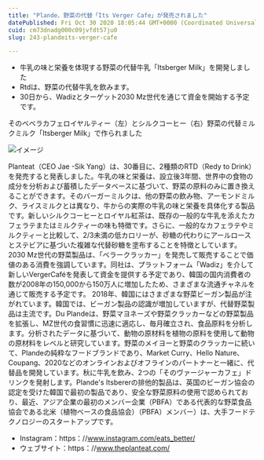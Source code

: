 ```yaml
---
title: "Plande、野菜の代替「Its Verger Cafe」が発売されました"
datePublished: Fri Oct 30 2020 18:05:44 GMT+0000 (Coordinated Universal Time)
cuid: cm73dnadg000c09jvfdt57ju0
slug: 243-plandeits-verger-cafe

---
```



- 牛乳の味と栄養を体現する野菜の代替牛乳「Itsberger Milk」を開発しました
- Rtdは、野菜の代替牛乳を飲みます。
- 30日から、Wadizとターゲット2030 Mz世代を通じて資金を開始する予定です。

そのベベラカフェロイヤルティー（左）とシルクコーヒー（右）野菜の代替ミルクミルク「Itsberger Milk」で作られました

![イメージ](https://cdn.hashnode.com/res/hashnode/image/upload/v1739453404762/7ed6d06e-0f8c-4af6-be82-ee50c9396622.jpeg)

Planteat（CEO Jae -Sik Yang）は、30番目に、2種類のRTD（Redy to Drink）を発売すると発表しました。牛乳の味と栄養は、設立後3年間、世界中の食物の成分を分析および蓄積したデータベースに基づいて、野菜の原料のみに置き換えることができます。そのバーガーミルクは、他の野菜の飲み物、アーモンドミルク、ライスミルクとは異なり、牛からの実際の牛乳の味と栄養を具体化する製品です。新しいシルクコーヒーとロイヤル紅茶は、既存の一般的な牛乳を添えたカフェラテまたはミルクティーの味も特徴です。さらに、一般的なカフェラテやミルクティーと比較して、2/3未満の低カロリーが、砂糖の代わりにアールロースとステビアに基づいた複雑な代替砂糖を塗布することを特徴としています。 2030 Mz世代の野菜製品は、「ベラークラッカー」を発売して販売することで価値のある消費を強調しています。同社は、プラットフォーム「Wadiz」を介して新しいVergerCaféを発表して資金を提供する予定であり、韓国の国内消費者の数が2008年の150,000から150万人に増加したため、さまざまな流通チャネルを通じて販売する予定です。 2018年、韓国にはさまざまな野菜ビーガン製品が注がれています。韓国では、ビーガン製品の認識が増加していますが、代替野菜製品は主流です。Du Plandeは、野菜マヨネーズや野菜クラッカーなどの野菜製品を拡張し、MZ世代の食習慣に迅速に適応し、毎月確立され、食品原料を分析します。分析されたデータに基づいて、動物の原材料を植物の原料を使用して動物の原材料をレベルと研究しています。野菜のメイヨーと野菜のクラッカーに続いて、Plandeの純粋なフードブランドであり、Market Curry、Hello Nature、Coupang、2020などのオンラインおよびオフラインのパートナーと一緒に、代替品を開発しています。秋に牛乳を飲み、2つの「そのヴァージャーカフェ」ドリンクを発射します。Plande's Itsbererの排他的製品は、英国のビーガン協会の認定を受けた韓国で最初の製品であり、安全な野菜原料の使用で認められており、最近、アジア企業の最初のメンバー企業（PBFA）である代表的な野菜食品協会である北米（植物ベースの食品協会）（PBFA）メンバー）は、大手フードテクノロジーのスタートアップです。

- Instagram：https：//www.instagram.com/eats_better/
- ウェブサイト：https：//www.theplanteat.com/